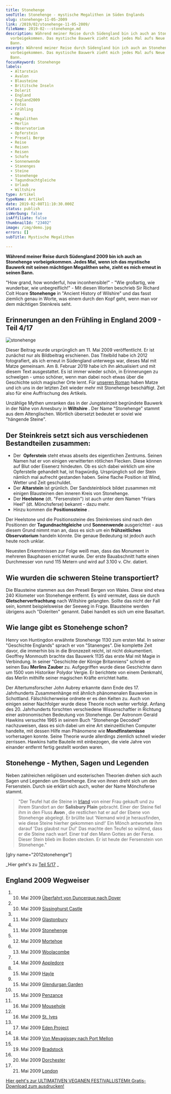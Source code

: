 ```yaml
---
title: Stonehenge
seoTitle: Stonehenge - mystische Megalithen im Süden Englands
slug: stonehenge-11-05-2009
link: /2019/02/stonehenge-11-05-2009/
fileName: 2019-02---stonehenge.md
description: Während meiner Reise durch Südengland bin ich auch an Stonehenge
  vorbeigekommen. Das mystische Bauwerk zieht mich jedes Mal aufs Neue in seinen
  Bann.
excerpt: Während meiner Reise durch Südengland bin ich auch an Stonehenge
  vorbeigekommen. Das mystische Bauwerk zieht mich jedes Mal aufs Neue in seinen
  Bann.
focusKeyword: Stonehenge
labels:
  - Altarstein
  - Avalon
  - Blausteine
  - Brititsche Inseln
  - Dolerit
  - England
  - England2009
  - Fotos
  - Frühling
  - GB
  - Megalithen
  - Merlin
  - Observatorium
  - Opferstein
  - Preseli Berge
  - Reise
  - Reisen
  - Reisen
  - Schafe
  - Sonnenwende
  - Stanenges
  - Steine
  - Stonehenge
  - Tagundnachtgleiche
  - Urlaub
  - Wiltshire
type: Artikel
typeName: Artikel
date: 2019-02-08T11:10:30.000Z
status: publish
isWerbung: false
isAffiliate: false
thumbnailId: "23402"
image: /img/demo.jpg
errors: []
subTitle: Mystische Megalithen
  
---
```


**Während meiner Reise durch Südengland 2009 bin ich auch an Stonehenge
vorbeigekommen. Jedes Mal, wenn ich das mystische Bauwerk mit seinen mächtigen
Megalithen sehe, zieht es mich erneut in seinen Bann.**

"How grand, how wonderful, how inconhensible!" - "Wie großartig, wie wunderbar,
wie unbegreiflich!" - Mit diesen Worten beschrieb Sir Richard Colt Hoare
**Stonehenge** in "Ancient History of Wilshire" und das fasst ziemlich genau in
Worte, was einem durch den Kopf geht, wenn man vor dem mächtigen Steinkreis
seht.

## Erinnerungen an den Frühling in England 2009 - Teil 4/17

![stonehenge](http://cardamonchai.com/wp-content/uploads/2009/05/stonehenge_9495102379_o-400x284.jpg "Stonehenge - Foto: Matze 2012")

Dieser Beitrag wurde ursprünglich am 11. Mai 2009 veröffentlicht. Er ist
zunächst nur als Bildbeitrag erschienen. Das Titelbild habe ich 2012
fotografiert, als ich erneut in Südengland unterwegs war, dieses Mal mit Matze
gemeinsam. Am 8. Februar 2019 habe ich ihn aktualisiert und mit diesem Text
ausgestattet. Es ist immer wieder schön, in Erinnerungen zu schwelgen - umso
schöner, wenn man dabei noch etwas über die Geschichte solch magischer Orte
lernt. Für [unseren Roman](https://amreis.de/) haben Matze und ich uns in der
letzten Zeit wieder mehr mit Stonehenge beschäftigt. Zeit also für eine
Auffrischung des Artikels.

Unzählige Mythen umranken das in der Jungsteinzeit begründete Bauwerk in der
Nähe von Amesbury in **Wiltshire** . Der Name "Stonehenge" stammt aus dem
Altenglischen. Wörtlich übersetzt bedeutet er soviel wie "hängende Steine".

## Der Steinkreis setzt sich aus verschiedenen Bestandteilen zusammen:

- Der  **Opferstein** steht etwas abseits des eigentlichen Zentrums. Seinen
  Namen hat er von einigen verwitterten rötlichen Flecken. Diese können auf Blut
  oder Eisenerz hindeuten. Ob es sich dabei wirklich um eine Opferstelle
  gehandelt hat, ist fragwürdig. Ursprünglich soll der Stein nämlich mal
  aufrecht gestanden haben. Seine flache Position ist Wind, Wetter und Zeit
  geschuldet.
- Der **Altarstein** ist grünlich. Der Sandsteinblock bildet zusammen mit
  einigen Blausteinen den inneren Kreis von Stonehenge.
- Der **Heelstone** (dt. "Fersenstein") ist auch unter dem Namen "Friars Heel"
  (dt. Mönchsferse) bekannt - dazu mehr.
- Hinzu kommen die **Positionssteine** .

Der Heelstone und die Positionssteine des Steinkreises sind nach den Positionen
der **Tagundnachtgleiche** und **Sonnenwende** ausgerichtet - aus diesem Grund
nimmt man an, dass es sich um ein **frühzeitliches Observatorium** handeln
könnte. Die genaue Bedeutung ist jedoch auch heute noch unklar.

Neuesten Erkenntnissen zur Folge weiß man, dass das Monument in mehreren
Bauphasen errichtet wurde. Der erste Bauabschnitt hatte einen Durchmesser von
rund 115 Metern und wird auf 3.100 v. Chr. datiert.

## Wie wurden die schweren Steine transportiert?

Die Blausteine stammen aus den Preseli Bergen von Wales. Diese sind etwa 240
Kilometer von Stonehenge entfernt. Es wird vermutet, dass sie durch
**Gletscherverfrachtung** nach Wiltshire gelangten. Sollte das nicht der Fall
sein, kommt beispielsweise der Seeweg in Frage. Blausteine werden übrigens auch
"Doleriten" genannt. Dabei handelt es sich um eine Basaltart.

## Wie lange gibt es Stonehenge schon?

Henry von Huntingdon erwähnte Stonehenge 1130 zum ersten Mal. In seiner
"Geschichte Englands" sprach er von "Stanenges". Die komplette Zeit davor, die
immerhin bis in die Bronzezeit reicht, ist nicht dokumentiert. Geoffrey Monmouth
brachte das Bauwerk 1135 das erste Mal mit Magie in Verbindung. In seiner
"Geschichte der Könige Britanniens" schrieb er seinen Bau **Merlins Zauber** zu.
Aufgegriffen wurde diese Geschichte dann um 1500 vom Historiker Polydor Vergie.
Er berichtete von einem Denkmahl, das Merlin mithilfe seiner magischen Kräfte
errichtet hatte.

Der Altertumsforscher John Aubrey erkannte dann Ende des 17. Jahrhunderts
Zusammenhänge mit ähnlich phänomenalen Bauwerken in Schottland.
Fälschlicherweise ordnete er es den Kelten zu. Auch von einigen seiner
Nachfolger wurde diese Theorie noch weiter verfolgt. Anfang des 20. Jahrhunderts
forschten verschiedene Wissenschaftler in Richtung einer astronomischen
Bedeutung von Stonehenge. Der Astronom Gerald Hawkins versuchte 1965 in seinem
Buch "Stonehenge Decoded" nachzuweisen, dass es sich dabei um eine Art
steinzeitlichen Computer handelte, mit dessen Hilfe man Phänomene wie
**Mondfinsternisse** vorhersagen konnte. Seine Theorie wurde allerdings ziemlich
schnell wieder zerrissen. Hawkins hatte Bauteile mit einbezogen, die viele Jahre
von einander entfernt fertig gestellt worden waren.

## Stonehenge - Mythen, Sagen und Legenden

Neben zahlreichen religiösen und esoterischen Theorien drehen sich auch Sagen
und Legenden um Stonehenge. Eine von ihnen dreht sich um den Fersenstein. Durch
sie erklärt sich auch, woher der Name Mönchsferse stammt.

> "Der Teufel hat die Steine in [Irland](/tag/irland2017/) von einer Frau
> gekauft und zu ihrem Standort an der **Salisbury Plain** gebracht. Einer der
> Steine fiel ihm in den Fluss **Avon** , die restlichen hat er auf der Ebene
> von Stonehenge abgelegt. Er brüllte laut 'Niemand wird je herausfinden, wie
> diese Steine hierher gekommen sind!' Ein Mönch antwortete ihm darauf 'Das
> glaubst nur Du!' Das machte den Teufel so wütend, dass er die Steine nach
> warf. Einer traf den Mann Gottes an der Ferse. Dieser Stein blieb im Boden
> stecken. Er ist heute der Fersenstein von Stonehenge."

[glry name="2012stonehenge"]

_Hier geht's zu [Teil 5/17](/2009/05/mortehoe-cornwall-12-05-2009/) _

## England 2009 Wegweiser

1.  10. Mai 2009
        [Überfahrt von Duncerque nach Dover](/2009/05/uberfahrt-von-duncerque-nach-dover-10-05-2009/)
1.  10. Mai 2009 [Sissinghurst Castle](/2009/05/sissinghurst-castle/)
1.  11. Mai 2009 [Glastonbury](/2009/05/glastonbury-11-05-2009/)
1.  11. Mai 2009 [Stonehenge](/2009/05/stonehenge-11-05-2009/)
1.  12. Mai 2009 [Mortehoe](/2009/05/mortehoe-cornwall-12-05-2009/)
1.  13. Mai 2009 [Woolacombe](/2009/05/woolacombe-cornwall-13-05-2009/)
1.  14. Mai 2009 [Appledore](/2009/05/appledore-cornwall-14-05-2009/)
1.  15. Mai 2009 [Hayle](/2009/05/hayle-cornwall-14-15-05-2009/)
1.  15. Mai 2009 [Glendurgan Garden](/2009/05/glendurgan-garden-15-05-2009-2/)
1.  15. Mai 2009 [Penzance](/2009/05/penzance-cornwall-15-05-2009/)
1.  16. Mai 2009 [Mousehole](/2009/05/mousehole-cornwall-16-05-2009/)
1.  16. Mai 2009 [St. Ives](/2009/05/st-ives-cornwall-16-05-2009/)
1.  17. Mai 2009 [Eden Project](/2009/05/eden-project/)
1.  18. Mai 2009
        [Von Mevagissey nach Port Mellon](/2009/05/von-mevagissey-nach-port-mellon-18-05-2009/)
1.  19. Mai 2009 [Bradstock](/2009/05/bradstock-19-05-2009/)
1.  20. Mai 2009 [Dorchester](/2009/05/dorchester/)
1.  21. Mai 2009 [London](/2009/05/london-21-05-2009/)

[Hier geht's zur ULTIMATIVEN VEGANEN FESTIVALLISTEMit Gratis-Download zum ausdrucken!](/2015/03/die-ultimative-vegane-festivalliste)

  